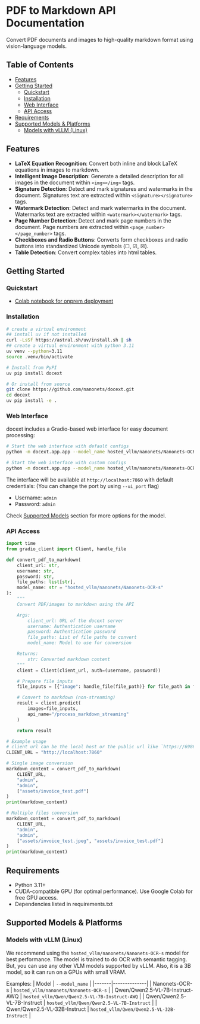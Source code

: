 # PDF to Markdown API Documentation

Convert PDF documents and images to high-quality markdown format using vision-language models.

## Table of Contents
- [Features](#features)
- [Getting Started](#getting-started)
  - [Quickstart](#quickstart)
  - [Installation](#installation)
  - [Web Interface](#web-interface)
  - [API Access](#api-access)
- [Requirements](#requirements)
- [Supported Models & Platforms](#supported-models--platforms)
  - [Models with vLLM (Linux)](#models-with-vllm-linux)

## Features

- **LaTeX Equation Recognition**: Convert both inline and block LaTeX equations in images to markdown.
- **Intelligent Image Description**: Generate a detailed description for all images in the document within `<img></img>` tags.
- **Signature Detection**: Detect and mark signatures and watermarks in the document. Signatures text are extracted within `<signature></signature>` tags.
- **Watermark Detection**: Detect and mark watermarks in the document. Watermarks text are extracted within `<watermark></watermark>` tags.
- **Page Number Detection**: Detect and mark page numbers in the document. Page numbers are extracted within `<page_number></page_number>` tags.
- **Checkboxes and Radio Buttons**: Converts form checkboxes and radio buttons into standardized Unicode symbols (☐, ☑, ☒).
- **Table Detection**: Convert complex tables into html tables.

## Getting Started
### Quickstart
- [Colab notebook for onprem deployment](https://colab.research.google.com/drive/1uKO70sctH8G59yYH_rLW6CPK4Vj2YmI6?usp=sharing)

### Installation
```bash
# create a virtual environment
## install uv if not installed
curl -LsSf https://astral.sh/uv/install.sh | sh
## create a virtual environment with python 3.11
uv venv --python=3.11
source .venv/bin/activate

# Install from PyPI
uv pip install docext

# Or install from source
git clone https://github.com/nanonets/docext.git
cd docext
uv pip install -e .
```

### Web Interface

docext includes a Gradio-based web interface for easy document processing:

```bash
# Start the web interface with default configs
python -m docext.app.app --model_name hosted_vllm/nanonets/Nanonets-OCR-s

# Start the web interface with custom configs
python -m docext.app.app --model_name hosted_vllm/nanonets/Nanonets-OCR-s --max_img_size 1024 --concurrency_limit 16 # `--help` for more options
```

The interface will be available at `http://localhost:7860` with default credentials: (You can change the port by using `--ui_port` flag)

- Username: `admin`
- Password: `admin`

Check [Supported Models]() section for more options for the model.

### API Access

```python
import time
from gradio_client import Client, handle_file

def convert_pdf_to_markdown(
    client_url: str,
    username: str,
    password: str,
    file_paths: list[str],
    model_name: str = "hosted_vllm/nanonets/Nanonets-OCR-s"
):
    """
    Convert PDF/images to markdown using the API

    Args:
        client_url: URL of the docext server
        username: Authentication username
        password: Authentication password
        file_paths: List of file paths to convert
        model_name: Model to use for conversion

    Returns:
        str: Converted markdown content
    """
    client = Client(client_url, auth=(username, password))

    # Prepare file inputs
    file_inputs = [{"image": handle_file(file_path)} for file_path in file_paths]

    # Convert to markdown (non-streaming)
    result = client.predict(
        images=file_inputs,
        api_name="/process_markdown_streaming"
    )

    return result

# Example usage
# client url can be the local host or the public url like `https://6986bdd23daef6f7eb.gradio.live/`
CLIENT_URL = "http://localhost:7860"

# Single image conversion
markdown_content = convert_pdf_to_markdown(
    CLIENT_URL,
    "admin",
    "admin",
    ["assets/invoice_test.pdf"]
)
print(markdown_content)

# Multiple files conversion
markdown_content = convert_pdf_to_markdown(
    CLIENT_URL,
    "admin",
    "admin",
    ["assets/invoice_test.jpeg", "assets/invoice_test.pdf"]
)
print(markdown_content)
```
## Requirements

- Python 3.11+
- CUDA-compatible GPU (for optimal performance). Use Google Colab for free GPU access.
- Dependencies listed in requirements.txt

## Supported Models & Platforms
### Models with vLLM (Linux)

We recommend using the `hosted_vllm/nanonets/Nanonets-OCR-s` model for best performance. The model is trained to do OCR with semantic tagging. But, you can use any other VLM models supported by vLLM. Also, it is a 3B model, so it can run on a GPUs with small VRAM.

Examples:
| Model | `--model_name` |
|-------|--------------|
| Nanonets-OCR-s | `hosted_vllm/nanonets/Nanonets-OCR-s` |
| Qwen/Qwen2.5-VL-7B-Instruct-AWQ | `hosted_vllm/Qwen/Qwen2.5-VL-7B-Instruct-AWQ` |
| Qwen/Qwen2.5-VL-7B-Instruct | `hosted_vllm/Qwen/Qwen2.5-VL-7B-Instruct` |
| Qwen/Qwen2.5-VL-32B-Instruct | `hosted_vllm/Qwen/Qwen2.5-VL-32B-Instruct` |
